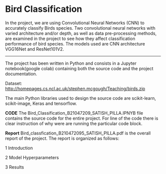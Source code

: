 # Bird Classification

In the project, we are using Convolutional Neural Networks (CNN) to accurately classify Birds species. Two convolutional neural networks with varied architecture and/or depth, as well as data pre-processing methods, are examined in the project to see how they affect classification performance of bird species. The models used are CNN architecture VGG16Net and ResNet101V2. 

***
The project has been written in Python and consists in a Jupyter notebook(google colab) containing both the source code and the project documentation.

Dataset: http://homepages.cs.ncl.ac.uk/stephen.mcgough/Teaching/birds.zip

The main Python libraries used to design the source code are scikit-learn, scikit-image, Keras and tensorflow. 

**CODE**
The Bird_Classification_B21047209_SATISH_PILLA.IPNYB file contains the source code for the entire project. For line of the code there is clear instruction of why were are running the particular code block.

**Report**
Bird_classfication_B210472095_SATISH_PILLA.pdf is the overall report of the project. The report is organized as follows:

1 Introduction	

2 Model Hyperparameters

3 Results




